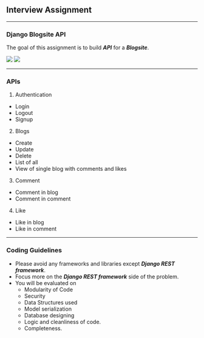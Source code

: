 ## Interview Assignment

<hr>

### Django Blogsite API

The goal of this assignment is to build ***API*** for a ***Blogsite***.

<img src="https://mockupsforfree.com/wp-content/uploads/2018/09/Blog-2.png" />
<img src="https://i.pinimg.com/originals/88/66/4d/88664dfe1b9a5d1d40f86691efdcc0b0.png" />

<hr>

### APIs

1. Authentication
  - Login
  - Logout
  - Signup
2. Blogs
  - Create
  - Update
  - Delete
  - List of all
  - View of single blog with comments and likes
3. Comment
  - Comment in blog
  - Comment in comment
4. Like
  - Like in blog
  - Like in comment

<hr>

### Coding Guidelines

- Please avoid any frameworks and libraries except ***Django REST framework***.
- Focus more on the ***Django REST framework*** side of the problem.
- You will be evaluated on
  - Modularity of Code
  - Security
  - Data Structures used
  - Model serialization
  - Database designing
  - Logic and cleanliness of code.
  - Completeness.

